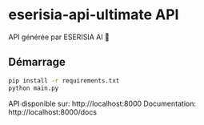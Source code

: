 # eserisia-api-ultimate API

API générée par ESERISIA AI 🤖

## Démarrage

```bash
pip install -r requirements.txt
python main.py
```

API disponible sur: http://localhost:8000
Documentation: http://localhost:8000/docs
